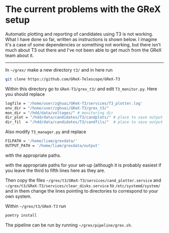 # The current problems with the GReX setup

Automatic plotting and reporting of candidates using T3 is not working. What I have done so far, written as instructions is shown below. I imagine it's a case of some dependencies or something not working, but there isn't much about T3 out there and I've not been able to get much from the GReX team about it.

---

In ```~/grex/``` make a new directory ```t3/``` and in here run

```sh
git clone https://github.com/GReX-Telescope/GReX-T3
```

Within this directory go to ```GReX-T3/grex_t3/``` and edit ```T3_monitor.py```. Here you should replace

```sh
logfile = '/home/user/zghuai/GReX-T3/services/T3_plotter.log'
env_dir = "/home/user/zghuai/GReX-T3/grex_t3/"
mon_dir = "/hdd/data/voltages/" # monitoring dir
dir_plot = "/hdd/data/candidates/T3/candplots/" # place to save output plots
dir_fil  = "/hdd/data/candidates/T3/candfils/"  # place to save output filterbank files
```

Also modify ```T3_manager.py``` and replace

```sh
FILPATH = '/home/liam/grexdata/'
OUTPUT_PATH = '/home/liam/grexdata/output'
```

with the appropriate paths.

with the appropriate paths for your set-up (although it is probably easiest if you leave the third to fifth lines here as they are.

Then copy the files ```~/grex/t3/GReX-T3/services/cand_plotter.service``` and ```~/grex/t3/GReX-T3/services/clear_disks.service``` to ```/etc/systemd/system/``` and in them change the lines pointing to directories to correspond to your own system.

Within ```~/grex/t3/GReX-T3``` run

```sh
poetry install
```


The pipeline can be run by running ```~/grex/pipeline/grex.sh```.
